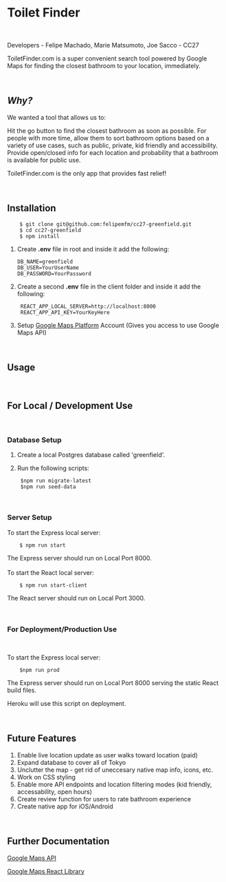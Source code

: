 # **Toilet Finder**

<br>

Developers - Felipe Machado, Marie Matsumoto, Joe Sacco - CC27

ToiletFinder.com is a super convenient search tool powered by Google Maps for finding the closest bathroom to your location, immediately.

<br>

## *Why?*

We wanted a tool that allows us to:

Hit the go button to find the closest bathroom as soon as possible.
For people with more time, allow them to sort bathroom options based on a variety of use cases, such as public, private, kid friendly and accessibility.
Provide open/closed info for each location and probability that a bathroom is available for public use.

ToiletFinder.com is the only app that provides fast relief!

<br>

## **Installation**

        $ git clone git@github.com:felipemfm/cc27-greenfield.git
        $ cd cc27-greenfield
        $ npm install

1.  Create **.env** file in root and inside it add the following:

        DB_NAME=greenfield
        DB_USER=YourUserName
        DB_PASSWORD=YourPassword


2. Create a second **.env** file in the client folder and inside it add the following:

        REACT_APP_LOCAL_SERVER=http://localhost:8000
        REACT_APP_API_KEY=YourKeyHere

3. Setup [Google Maps Platform](https://developers.google.com/maps/get-started) Account (Gives you access to use Google Maps API)
    

<br>

## **Usage**

<br>

## For Local / Development Use
<br>

### Database Setup

1. Create a local Postgres database called 'greenfield'.
2. Run the following scripts:

        $npm run migrate-latest
        $npm run seed-data

<br>

### Server Setup

To start the Express local server: 

        $ npm run start

The Express server should run on Local Port 8000.
<br>
<br>
To start the React local server:

        $ npm run start-client

The React server should run on Local Port 3000.

<br>

### For Deployment/Production Use

<br>

To start the Express local server: 

        $npm run prod

The Express server should run on Local Port 8000 serving the static React build files.

Heroku will use this script on deployment.

<br>


## **Future Features**

1. Enable live location update as user walks toward location (paid)
2. Expand database to cover all of Tokyo
3. Unclutter the map - get rid of uneccesary native map info, icons, etc.
4. Work on CSS styling
5. Enable more API endpoints and location filtering modes (kid friendly, accessability, open hours)
6. Create review function for users to rate bathroom experience
7. Create native app for iOS/Android


<br>

## **Further Documentation**


[Google Maps API](https://developers.google.com/maps/documentation) 

[Google Maps React Library](https://react-google-maps-api-docs.netlify.app/) 
    
